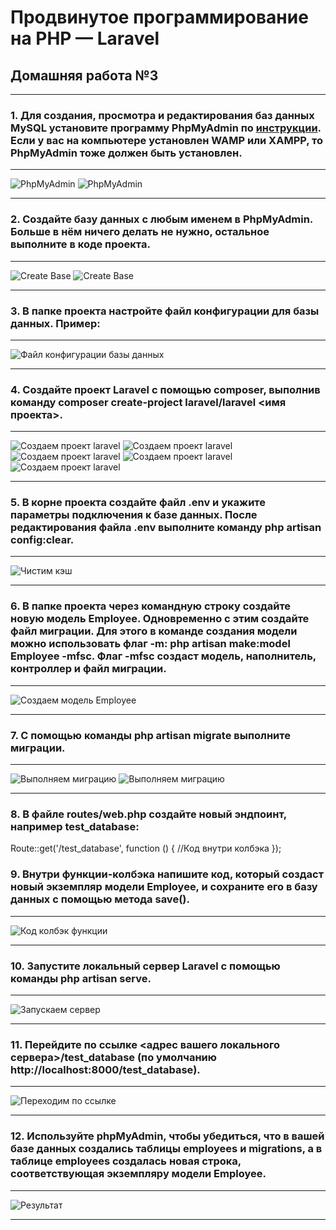 # Продвинутое программирование на PHP — Laravel
## Домашняя работа №3

---

### 1. Для создания, просмотра и редактирования баз данных MySQL установите программу PhpMyAdmin по [инструкции](http://). Если у вас на компьютере установлен WAMP или XAMPP, то PhpMyAdmin тоже должен быть установлен.

---
![PhpMyAdmin](./public/img/1_1_PhpMyAdmin.png "PhpMyAdmin")
![PhpMyAdmin](./public/img/1_2_PhpMyAdmin.png "PhpMyAdmin")

---

### 2. Создайте базу данных с любым именем в PhpMyAdmin. Больше в нём ничего делать не нужно, остальное выполните в коде проекта.

---
![Create Base](./public/img/2_1_PhpMyAdmin.png "Create Base")
![Create Base](./public/img/2_2_PhpMyAdmin.png "Create Base")

---

### 3. В папке проекта настройте файл конфигурации для базы данных. Пример:

---
![Файл конфигурации базы данных](./public/img/3.png "Файл конфигурации базы данных")

---

### 4. Создайте проект Laravel с помощью composer, выполнив команду composer create-project laravel/laravel <имя проекта>.

---
![Создаем проект laravel](./public/img/4_1.png "Создаем проект laravel")
![Создаем проект laravel](./public/img/4_2.png "Создаем проект laravel")
![Создаем проект laravel](./public/img/4_3.png "Создаем проект laravel")
![Создаем проект laravel](./public/img/4_4.png "Создаем проект laravel")
![Создаем проект laravel](./public/img/4_5.png "Создаем проект laravel")

---

### 5. В корне проекта создайте файл .env и укажите параметры подключения к базе данных. После редактирования файла .env выполните команду php artisan config:clear.

---
![Чистим кэш](./public/img/5.png "Чистим кэш")

---

### 6. В папке проекта через командную строку создайте новую модель Employee. Одновременно с этим создайте файл миграции. Для этого в команде создания модели можно использовать флаг -m: php artisan make:model Employee -mfsc. Флаг -mfsc создаст модель, наполнитель, контроллер и файл миграции.

---
![Создаем модель Employee](./public/img/6.png "Создаем модель Employee")

---

### 7. С помощью команды php artisan migrate выполните миграции.

---
![Выполняем миграцию](./public/img/7.png "Выполняем миграцию")
![Выполняем миграцию](./public/img/7_1_SQL_in_PhpMyAdmin.png "Выполняем миграцию")

---

### 8. В файле routes/web.php создайте новый эндпоинт, например test_database:

Route::get('/test_database', function () {
//Код внутри колбэка
});

### 9. Внутри функции-колбэка напишите код, который создаст новый экземпляр модели Employee, и сохраните его в базу данных с помощью метода save().

---
![Код колбэк функции](./public/img/8-9.png "Код колбэк функции")

---

### 10. Запустите локальный сервер Laravel с помощью команды php artisan serve.

---
![Запускаем сервер](public/img/10.png "Запускаем сервер")

---

### 11. Перейдите по ссылке <адрес вашего локального сервера>/test_database (по умолчанию http://localhost:8000/test_database).

---
![Переходим по ссылке](public/img/11.png "Переходим по ссылке")

---

### 12. Используйте phpMyAdmin, чтобы убедиться, что в вашей базе данных создались таблицы employees и migrations, а в таблице employees создалась новая строка, соответствующая экземпляру модели Employee.

---
![Результат](public/img/12.png "Результат")

---

